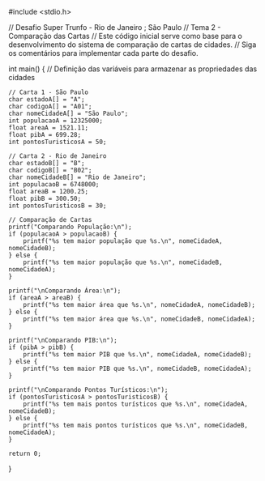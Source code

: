 #include <stdio.h>

// Desafio Super Trunfo - Rio de Janeiro ; São Paulo
// Tema 2 - Comparação das Cartas
// Este código inicial serve como base para o desenvolvimento do sistema de comparação de cartas de cidades.
// Siga os comentários para implementar cada parte do desafio.

int main() {
    // Definição das variáveis para armazenar as propriedades das cidades

    // Carta 1 - São Paulo
    char estadoA[] = "A";
    char codigoA[] = "A01";
    char nomeCidadeA[] = "São Paulo";
    int populacaoA = 12325000;
    float areaA = 1521.11;
    float pibA = 699.28;
    int pontosTuristicosA = 50;

    // Carta 2 - Rio de Janeiro
    char estadoB[] = "B";
    char codigoB[] = "B02";
    char nomeCidadeB[] = "Rio de Janeiro";
    int populacaoB = 6748000;
    float areaB = 1200.25;
    float pibB = 300.50;
    int pontosTuristicosB = 30;

    // Comparação de Cartas
    printf("Comparando População:\n");
    if (populacaoA > populacaoB) {
        printf("%s tem maior população que %s.\n", nomeCidadeA, nomeCidadeB);
    } else {
        printf("%s tem maior população que %s.\n", nomeCidadeB, nomeCidadeA);
    }

    printf("\nComparando Área:\n");
    if (areaA > areaB) {
        printf("%s tem maior área que %s.\n", nomeCidadeA, nomeCidadeB);
    } else {
        printf("%s tem maior área que %s.\n", nomeCidadeB, nomeCidadeA);
    }

    printf("\nComparando PIB:\n");
    if (pibA > pibB) {
        printf("%s tem maior PIB que %s.\n", nomeCidadeA, nomeCidadeB);
    } else {
        printf("%s tem maior PIB que %s.\n", nomeCidadeB, nomeCidadeA);
    }

    printf("\nComparando Pontos Turísticos:\n");
    if (pontosTuristicosA > pontosTuristicosB) {
        printf("%s tem mais pontos turísticos que %s.\n", nomeCidadeA, nomeCidadeB);
    } else {
        printf("%s tem mais pontos turísticos que %s.\n", nomeCidadeB, nomeCidadeA);
    }

    return 0;
}